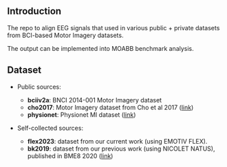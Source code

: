 ## Introduction 
The repo to align EEG signals that used in various public + private datasets from BCI-based Motor Imagery datasets. 

The output can be implemented into MOABB benchmark analysis.

## Dataset
- Public sources:
  - **bciiv2a**: BNCI 2014-001 Motor Imagery dataset
  - **cho2017**: Motor Imagery dataset from Cho et al 2017 ([link](https://doi.org/10.1093/gigascience/gix034))
  - **physionet**: Physionet MI dataset ([link](https://physionet.org/pn4/eegmmidb))

- Self-collected sources:
  - **flex2023**: dataset from our current work (using EMOTIV FLEX). 
  - **bk2019**: dataset from our previous work (using NICOLET NATUS), published in BME8 2020 ([link](https://link.springer.com/chapter/10.1007/978-3-030-75506-5_16))

